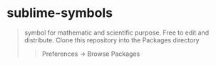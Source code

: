 # sublime-symbols
> symbol for mathematic and scientific purpose. Free to edit and distribute.
> Clone this repository into the Packages directory
>>Preferences → Browse Packages
